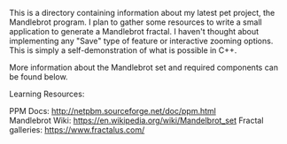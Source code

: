 This is a directory containing information about my latest pet project, the Mandlebrot program. 
I plan to gather some resources to write a small application to generate a Mandlebrot fractal.
I haven't thought about implementing any "Save" type of feature or interactive zooming options. 
This is simply a self-demonstration of what is possible in C++. 
 
More information about the Mandlebrot set and required components can be found below. 

Learning Resources:

PPM Docs: http://netpbm.sourceforge.net/doc/ppm.html  
Mandlebrot Wiki: https://en.wikipedia.org/wiki/Mandelbrot_set
Fractal galleries: https://www.fractalus.com/